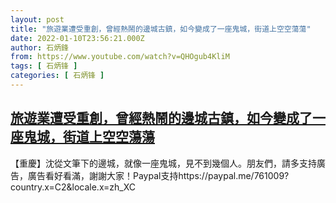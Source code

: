```yaml
---
layout: post
title: "旅遊業遭受重創，曾經熱鬧的邊城古鎮，如今變成了一座鬼城，街道上空空蕩蕩"
date: 2022-01-10T23:56:21.000Z
author: 石炳鋒
from: https://www.youtube.com/watch?v=QHOgub4KliM
tags: [ 石炳锋 ]
categories: [ 石炳锋 ]
---
```

<!--1641858981000-->
[旅遊業遭受重創，曾經熱鬧的邊城古鎮，如今變成了一座鬼城，街道上空空蕩蕩](https://www.youtube.com/watch?v=QHOgub4KliM)
------

<div>
【重慶】沈從文筆下的邊城，就像一座鬼城，見不到幾個人。朋友們，請多支持廣告，廣告看好看滿，謝謝大家！Paypal支持https://paypal.me/761009?country.x=C2&locale.x=zh_XC
</div>
